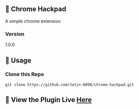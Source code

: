 ##  🔷 Chrome Hackpad
A simple chrome extension 

### Version
1.0.0

## 📝 Usage

### Clone this Repo
```
git clone https://github.com/Jatin-8898/chrome-hackpad.git
```

## 🚩 View the Plugin Live [Here](https://chrome.google.com/webstore/detail/hack-pad/ahhhnbaeakjgbfmgbjknbmlckapjnccp)

